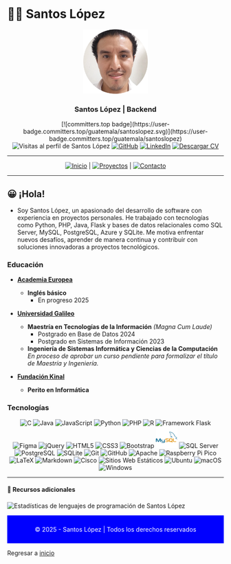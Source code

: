 # 🧑‍💻 Santos López 

<div align="center">
  <img src="img/santoslopez.png" alt="Foto de Perfil de Santos" width="150"/>
  <h3>Santos López | Backend</h3>
  [![committers.top badge](https://user-badge.committers.top/guatemala/santoslopez.svg)](https://user-badge.committers.top/guatemala/santoslopez)
  <!--p>
    <strong>Ingeniero de Software y Desarrollador Web</strong><br/>
    Especializado en desarrollo web full stack, apasionado por soluciones digitales.
  </p-->

  <div align="center">
  <img src="https://komarev.com/ghpvc/?username=santoslopez&label=Profile%20views&color=0e75b6&style=flat" alt="Visitas al perfil de Santos López"/>
  <a href="https://github.com/santoslopez">
<img src="https://img.shields.io/badge/-GitHub-000000?logo=github&logoColor=fff" alt="GitHub"/></a>
    <a href="https://linkedin.com/in/lopezsantos" target="_blank"><img src="https://img.shields.io/badge/-LinkedIn-0077B5?logo=linkedin&logoColor=fff" alt="LinkedIn"/></a>
    <a href="https://santoslopez.github.io/assets/cv/resume.pdf" target="_blank"><img src="https://img.shields.io/badge/-Descargar%20Currículum-%231E1E1E?logo=pdf&logoColor=fff" alt="Descargar CV"/></a>
  </div>
</div>

---

<div align="center">
  <a href="README.md"><img src="https://img.shields.io/badge/-Inicio-007bff?logo=home&logoColor=fff" alt="Inicio"/></a> | 
  <a href="proyectos.md"><img src="https://img.shields.io/badge/-Proyectos-28a745?logo=project-diagram&logoColor=fff" alt="Proyectos"/></a> |
  <!--a href="educacion.md"><img src="https://img.shields.io/badge/-Educación-ff6347?logo=tools&logoColor=fff" alt="Educación"/></a> |-->
  <a href="contactar.md"><img src="https://img.shields.io/badge/-Contacto-007bff?logo=envelope&logoColor=fff" alt="Contacto"/></a>
</div>

---

## 😀 ¡Hola!

- Soy Santos López, un apasionado del desarrollo de software con experiencia en proyectos personales. He trabajado con tecnologías como Python, PHP, Java, Flask y bases de datos relacionales como SQL Server, MySQL, PostgreSQL, Azure y SQLite. Me motiva enfrentar nuevos desafíos, aprender de manera continua y contribuir con soluciones innovadoras a proyectos tecnológicos.

### Educación  
- **[Academia Europea](https://academiaeuropea.com/)**
  - **Inglés básico** 
    - En progreso 2025  
- **[Universidad Galileo](https://www.galileo.edu/)**
  - **Maestría en Tecnologías de la Información** *(Magna Cum Laude)*  
    - Postgrado en Base de Datos 2024 
    - Postgrado en Sistemas de Información 2023
  - **Ingeniería de Sistemas Informática y Ciencias de la Computación**  
    *En proceso de aprobar un curso pendiente para formalizar el título de Maestría y Ingeniería.*

- **[Fundación Kinal](https://www.kinal.org.gt)**
  - **Perito en Informática**

### Tecnologías 
<div align="center">
  <img src="https://img.shields.io/badge/-C-A8B9CC?logo=c&logoColor=fff" alt="C" width="50"/>
  <img src="https://www.vectorlogo.zone/logos/java/java-icon.svg" alt="Java" width="50"/>
  <img src="https://www.vectorlogo.zone/logos/javascript/javascript-icon.svg" alt="JavaScript" width="50"/>
  <img src="https://www.vectorlogo.zone/logos/python/python-icon.svg" alt="Python" width="50"/>
  <img src="https://www.vectorlogo.zone/logos/php/php-icon.svg" alt="PHP" width="50"/>
  <img src="https://www.vectorlogo.zone/logos/r-project/r-project-icon.svg" alt="R" width="50"/>
  <img src="https://www.vectorlogo.zone/logos/palletsprojects_flask/palletsprojects_flask-official~v2.svg" alt="Framework Flask" width="50"/>
  <img src="https://www.vectorlogo.zone/logos/figma/figma-icon.svg" alt="Figma" width="50"/>
  <img src="https://www.vectorlogo.zone/logos/jquery/jquery-icon.svg" alt="jQuery" width="50"/>
  <img src="https://www.vectorlogo.zone/logos/w3_html5/w3_html5-icon.svg" alt="HTML5" width="50"/>
  <img src="https://www.vectorlogo.zone/logos/w3_css/w3_css-official.svg" alt="CSS3" width="50"/>
  <img src="https://www.vectorlogo.zone/logos/getbootstrap/getbootstrap-icon.svg" alt="Bootstrap" width="50"/>
  <img src="https://raw.githubusercontent.com/devicons/devicon/master/icons/mysql/mysql-original-wordmark.svg" alt="MySQL" width="50"/>
  <img src="https://www.svgrepo.com/show/303229/microsoft-sql-server-logo.svg" alt="SQL Server" width="50"/>
  <img src="https://www.vectorlogo.zone/logos/postgresql/postgresql-icon.svg" alt="PostgreSQL" width="50"/>
  <img src="https://www.vectorlogo.zone/logos/sqlite/sqlite-icon.svg" alt="SQLite" width="50"/>
  <img src="https://img.shields.io/badge/-Git-F05032?logo=git&logoColor=fff" alt="Git" width="50"/>
  <img src="https://www.vectorlogo.zone/logos/github/github-icon.svg" alt="GitHub" width="50"/>
  <img src="https://www.vectorlogo.zone/logos/apache/apache-icon.svg" alt="Apache" width="50"/>
  <img src="https://www.vectorlogo.zone/logos/raspberrypi/raspberrypi-icon.svg" alt="Raspberry Pi Pico" width="50"/>
  <img src="https://img.shields.io/badge/-LaTeX-008080?logo=latex&logoColor=fff" alt="LaTeX" width="50"/>
  <img src="https://img.shields.io/badge/-Markdown-000000?logo=markdown&logoColor=fff" alt="Markdown" width="50"/>
  <img src="https://www.vectorlogo.zone/logos/cisco/cisco-icon.svg" alt="Cisco" width="50"/>
  <img src="https://www.vectorlogo.zone/logos/jekyllrb/jekyllrb-icon.svg" alt="Sitios Web Estáticos" width="50"/>
  <img src="https://www.vectorlogo.zone/logos/ubuntu/ubuntu-icon.svg" alt="Ubuntu" width="50"/>
  <img src="https://www.vectorlogo.zone/logos/apple/apple-icon.svg" alt="macOS" width="50"/>
  <img src="https://img.shields.io/badge/-Windows-0078D6?logo=windows&logoColor=fff" alt="Windows" width="50"/>
</div>

---

#### 📄 Recursos adicionales

<p><img align="center" src="https://github-readme-stats.vercel.app/api/top-langs?username=santoslopez&show_icons=true&locale=en&layout=compact&langs_count=15" alt="Estadísticas de lenguajes de programación de Santos López" /></p>

<div align="center" style="background-color: blue; color: white; padding: 10px;">
  <p>© 2025 - Santos López | Todos los derechos reservados</p>
</div>

Regresar a <a href="https://github.com/santoslopez">inicio</a>
